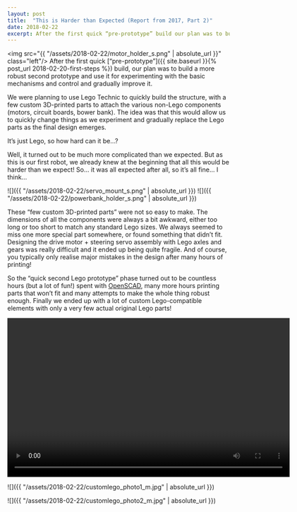 ```yaml
---
layout: post
title:  "This is Harder than Expected (Report from 2017, Part 2)"
date: 2018-02-22
excerpt: After the first quick “pre-prototype” build our plan was to build a more robust second prototype and use it for experimenting with the basic mechanisms and control, and gradually improve it.
---
```


<img src="{{ "/assets/2018-02-22/motor_holder_s.png" | absolute_url }}" class="left"/> After the first quick [“pre-prototype”]({{ site.baseurl }}{% post_url 2018-02-20-first-steps %}) build, our plan was to build a more robust second prototype and use it for experimenting with the basic mechanisms and control and gradually improve it.

We were planning to use Lego Technic to quickly build the structure, with a few custom 3D-printed parts to attach the various non-Lego components (motors, circuit boards, bower bank). The idea was that this would allow us to quickly change things as we experiment and gradually replace the Lego parts as the final design emerges.

It’s just Lego, so how hard can it be…?

Well, it turned out to be much more complicated than we expected. But as this is our first robot, we already knew at the beginning that all this would be harder than we expect! So… it was all expected after all, so it’s all fine… I think…

<div class="divider"></div>

![]({{ "/assets/2018-02-22/servo_mount_s.png" | absolute_url }})
![]({{ "/assets/2018-02-22/powerbank_holder_s.png" | absolute_url }})

These “few custom 3D-printed parts” were not so easy to make. The dimensions of all the components were always a bit awkward, either too long or too short to match any standard Lego sizes. We always seemed to miss one more special part somewhere, or found something that didn’t fit. Designing the drive motor + steering servo assembly with Lego axles and gears was really difficult and it ended up being quite fragile. And of course, you typically only realise major mistakes in the design after many hours of printing!

So the “quick second Lego prototype” phase turned out to be countless hours (but a lot of fun!) spent with [OpenSCAD](http://www.openscad.org/), many more hours printing parts that won’t fit and many attempts to make the whole thing robust enough. Finally we ended up with a lot of custom Lego-compatible elements with only a very few actual original Lego parts!

<p>
<video controls style="width:640px;height:360px;">
    <source src="{{ "/assets/2018-02-22/video2.webm" | absolute_url }}" type="video/webm"/>
    <source src="{{ "/assets/2018-02-22/video2.mp4" | absolute_url }}" type="video/mp4">
</video>
</p>

![]({{ "/assets/2018-02-22/customlego_photo1_m.jpg" | absolute_url }})

![]({{ "/assets/2018-02-22/customlego_photo2_m.jpg" | absolute_url }})


